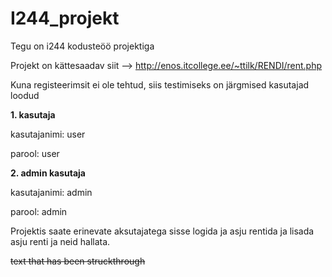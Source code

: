 # I244_projekt

Tegu on i244 kodusteöö projektiga

Projekt on kättesaadav siit -->  http://enos.itcollege.ee/~ttilk/RENDI/rent.php

Kuna registeerimsit ei ole tehtud, siis testimiseks on järgmised kasutajad loodud

__1. kasutaja__

kasutajanimi: user

parool: user

__2. admin kasutaja__

kasutajanimi: admin

parool: admin


Projektis saate erinevate aksutajatega sisse logida ja asju rentida ja lisada asju renti ja neid hallata.

~~text that has been struckthrough~~
